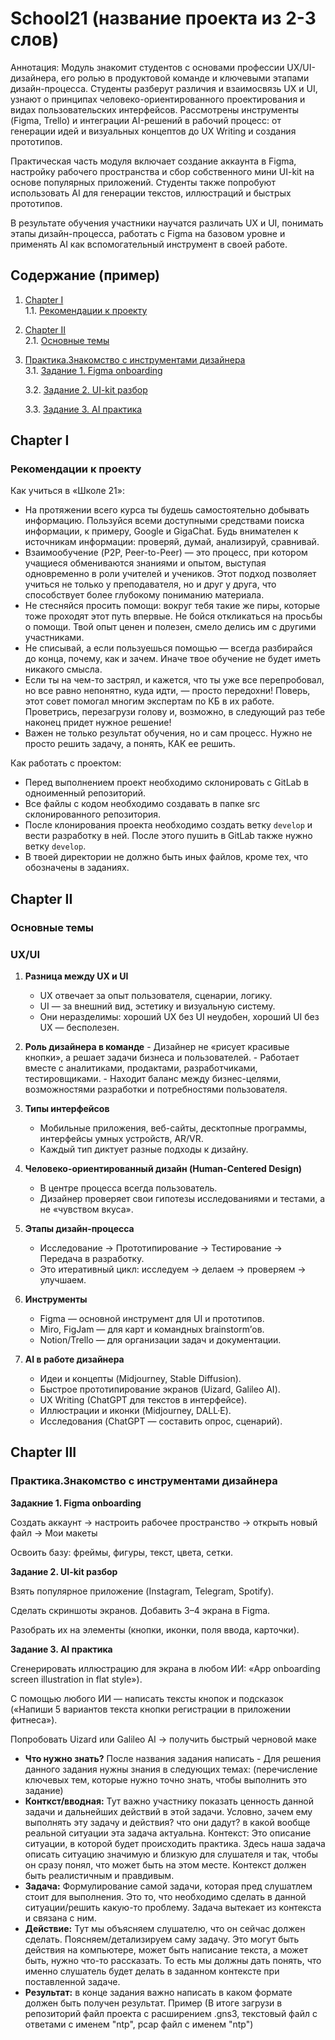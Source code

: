 # School21 (название проекта из 2-3 слов)
Аннотация: Модуль знакомит студентов с основами профессии UX/UI-дизайнера, его ролью в продуктовой команде и ключевыми этапами дизайн-процесса. Студенты разберут различия и взаимосвязь UX и UI, узнают о принципах человеко-ориентированного проектирования и видах пользовательских интерфейсов. Рассмотрены инструменты (Figma, Trello) и интеграции AI-решений в рабочий процесс: от генерации идей и визуальных концептов до UX Writing и создания прототипов.

Практическая часть модуля включает создание аккаунта в Figma, настройку рабочего пространства и сбор собственного мини UI-kit на основе популярных приложений. Студенты также попробуют использовать AI для генерации текстов, иллюстраций и быстрых прототипов.

В результате обучения участники научатся различать UX и UI, понимать этапы дизайн-процесса, работать с Figma на базовом уровне и применять AI как вспомогательный инструмент в своей работе.

## Содержание (пример)
1. [Chapter I](#chapter-i) \
   1.1. [Рекомендации к проекту](#рекомендации-к-проекту)
2. [Chapter II](#chapter-ii) \
   2.1. [Основные темы](#информация)
3. [Практика.Знакомство с инструментами дизайнера](#chapter-iii) \
 3.1. [Задание 1. Figma onboarding](#задание-1.-название)  
   
   3.2. [Задание 2. UI-kit разбор](#задание-2.-название)   
   
   3.3. [Задание 3. AI практика](#задание-3.-название)
   
 
## Chapter I
### Рекомендации к проекту
Как учиться в «Школе 21»:  
- На протяжении всего курса ты будешь самостоятельно добывать информацию. Пользуйся всеми доступными средствами поиска информации, к примеру, Google и GigaChat. Будь внимателен к источникам информации: проверяй, думай, анализируй, сравнивай. 
- Взаимообучение (P2P, Peer-to-Peer) — это процесс, при котором учащиеся обмениваются знаниями и опытом, выступая одновременно в роли учителей и учеников. Этот подход позволяет учиться не только у преподавателя, но и друг у друга, что способствует более глубокому пониманию материала.
- Не стесняйся просить помощи: вокруг тебя такие же пиры, которые тоже проходят этот путь впервые. Не бойся откликаться на просьбы о помощи. Твой опыт ценен и полезен, смело делись им с другими участниками. 
- Не списывай, а если пользуешься помощью — всегда разбирайся до конца, почему, как и зачем. Иначе твое обучение не будет иметь никакого смысла. 
- Если ты на чем-то застрял, и кажется, что ты уже все перепробовал, но все равно непонятно, куда идти, — просто передохни! Поверь, этот совет помогал многим экспертам по КБ в их работе. Проветрись, перезагрузи голову и, возможно, в следующий раз тебе наконец придет нужное решение!
- Важен не только результат обучения, но и сам процесс. Нужно не просто решить задачу, а понять, КАК ее решить.

Как работать с проектом: 
- Перед выполнением проект необходимо склонировать с GitLab в одноименный репозиторий.
- Все файлы с кодом необходимо создавать в папке src склонированного репозитория.
- После клонирования проекта необходимо создать ветку `develop` и вести разработку в ней. После этого пушить в GitLab также нужно ветку `develop`.
- В твоей директории не должно быть иных файлов, кроме тех, что обозначены в заданиях.

## Chapter II

### Основные темы

### UX/UI 
1. **Разница между UX и UI**
    - UX отвечает за опыт пользователя, сценарии, логику.
    - UI — за внешний вид, эстетику и визуальную систему.
    - Они неразделимы: хороший UX без UI неудобен, хороший UI без UX — бесполезен.

  2. **Роль дизайнера в команде**
    - Дизайнер не «рисует красивые кнопки», а решает задачи бизнеса и пользователей.
    - Работает вместе с аналитиками, продактами, разработчиками, тестировщиками.
    - Находит баланс между бизнес-целями, возможностями разработки и потребностями пользователя.
    
3. **Типы интерфейсов**
    - Мобильные приложения, веб-сайты, десктопные программы, интерфейсы умных устройств, AR/VR.
    - Каждый тип диктует разные подходы к дизайну.
        
4. **Человеко-ориентированный дизайн (Human-Centered Design)**
    - В центре процесса всегда пользователь.
    - Дизайнер проверяет свои гипотезы исследованиями и тестами, а не «чувством вкуса».
    
5. **Этапы дизайн-процесса**
    - Исследование → Прототипирование → Тестирование → Передача в разработку.
    - Это итеративный цикл: исследуем → делаем → проверяем → улучшаем.
    
6. **Инструменты**
    - Figma — основной инструмент для UI и прототипов.
    - Miro, FigJam — для карт и командных brainstorm’ов.
    - Notion/Trello — для организации задач и документации.
    
7. **AI в работе дизайнера**
    - Идеи и концепты (Midjourney, Stable Diffusion).
    - Быстрое прототипирование экранов (Uizard, Galileo AI).
    - UX Writing (ChatGPT для текстов в интерфейсе).
    - Иллюстрации и иконки (Midjourney, DALL·E).
    - Исследования (ChatGPT — составить опрос, сценарий).


## Chapter III
### Практика.Знакомство с инструментами дизайнера

**Задакние 1. Figma onboarding**

Создать аккаунт → настроить рабочее пространство → открыть новый файл → Мои макеты

Освоить базу: фреймы, фигуры, текст, цвета, сетки.

**Задание 2. UI-kit разбор**

Взять популярное приложение (Instagram, Telegram, Spotify).

Сделать скриншоты экранов. Добавить 3–4 экрана в Figma.

Разобрать их на элементы (кнопки, иконки, поля ввода, карточки).

**Задание 3. AI практика**

Сгенерировать иллюстрацию для экрана в любом ИИ: «App onboarding screen illustration in flat style»).

С помощью любого ИИ — написать тексты кнопок и подсказок («Напиши 5 вариантов текста кнопки регистрации в приложении фитнеса»).

Попробовать Uizard или Galileo AI → получить быстрый черновой маке



- **Что нужно знать?** После названия задания написать - Для решения данного задания нужны знания в следующих темах: (перечисление ключевых тем, которые нужно точно знать, чтобы выполнить это задание)
- **Конткст/вводная:** Тут важно участнику показать ценность данной задачи и дальнейших действий в этой задачи. Условно, зачем ему выполнять эту задачу и действия? что они дадут? в какой вообще реальной ситуации эта задача актуальна.
Контекст: Это описание ситуации, в которой будет происходить практика. Здесь наша задача описать ситуацию значимую и близкую для слушателя и так, чтобы он сразу понял, что может быть на этом месте. Контекст должен быть реалистичным и правдивым.
- **Задача:** Формулирование самой задачи, которая пред слушатлем стоит для выполнения. Это то, что необходимо сделать в данной ситуации/решить какую-то проблему. Задача вытекает из контекста и связана с ним.
- **Действие:** Тут мы объясняем слушателю, что он сейчас должен сделать. Поясняем/детализируем саму задачу. Это могут быть действия на компьютере, может быть написание текста, а может быть, нужно что-то рассказать. То есть мы должны дать понять, что именно слушатель будет делать в заданном контексте при поставленной задаче.
- **Результат:** в конце задания важно написать в каком формате должен быть получен результат. Пример (В итоге загрузи в репозиторий файл проекта с расширением .gns3, текстовый файл с ответами с именем "ntp", pcap файл с именем "ntp")
